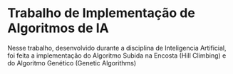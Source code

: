 # Trabalho de Implementação de Algoritmos de IA
Nesse trabalho, desenvolvido durante a disciplina de Inteligencia Artificial, foi feita a implementação do Algoritmo Subida na Encosta (Hill Climbing) e do Algoritmo Genético (Genetic Algorithms)
